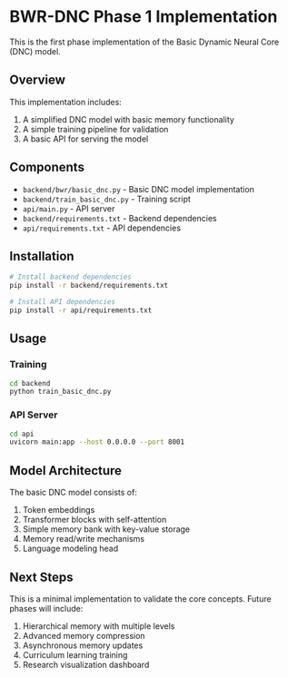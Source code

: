 # BWR-DNC Phase 1 Implementation

This is the first phase implementation of the Basic Dynamic Neural Core (DNC) model.

## Overview

This implementation includes:
1. A simplified DNC model with basic memory functionality
2. A simple training pipeline for validation
3. A basic API for serving the model

## Components

- `backend/bwr/basic_dnc.py` - Basic DNC model implementation
- `backend/train_basic_dnc.py` - Training script
- `api/main.py` - API server
- `backend/requirements.txt` - Backend dependencies
- `api/requirements.txt` - API dependencies

## Installation

```bash
# Install backend dependencies
pip install -r backend/requirements.txt

# Install API dependencies
pip install -r api/requirements.txt
```

## Usage

### Training

```bash
cd backend
python train_basic_dnc.py
```

### API Server

```bash
cd api
uvicorn main:app --host 0.0.0.0 --port 8001
```

## Model Architecture

The basic DNC model consists of:
1. Token embeddings
2. Transformer blocks with self-attention
3. Simple memory bank with key-value storage
4. Memory read/write mechanisms
5. Language modeling head

## Next Steps

This is a minimal implementation to validate the core concepts. Future phases will include:
1. Hierarchical memory with multiple levels
2. Advanced memory compression
3. Asynchronous memory updates
4. Curriculum learning training
5. Research visualization dashboard